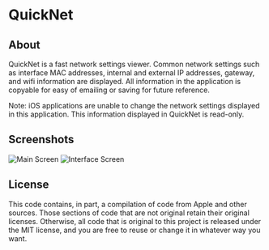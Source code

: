 # QuickNet

## About
QuickNet is a fast network settings viewer. Common network settings such as interface MAC addresses, internal and external IP addresses, gateway, and wifi information are displayed. All information in the application is copyable for easy of emailing or saving for future reference.

Note: iOS applications are unable to change the network settings displayed in this application. This information displayed in QuickNet is read-only.

## Screenshots
![Main Screen](http://mopsled.github.com/quick-network-settings/images/main.png)
![Interface Screen](http://mopsled.github.com/quick-network-settings/images/interface.png)

## License
This code contains, in part, a compilation of code from Apple and other sources. Those sections of code that are not original retain their original licenses. Otherwise, all code that is original to this project is released under the MIT license, and you are free to reuse or change it in whatever way you want.
